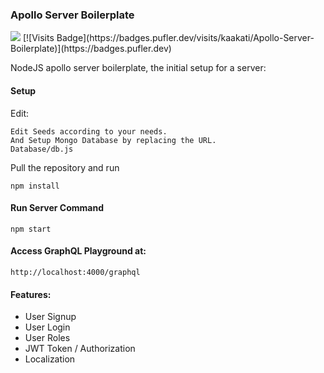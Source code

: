 ### Apollo Server Boilerplate

<img src="https://travis-ci.com/Kaakati/Apollo-Server-Boilerplate.svg?branch=master">
[![Visits Badge](https://badges.pufler.dev/visits/kaakati/Apollo-Server-Boilerplate)](https://badges.pufler.dev)

NodeJS apollo server boilerplate, the initial setup for a server:

#### Setup
Edit:
```
Edit Seeds according to your needs.
And Setup Mongo Database by replacing the URL.
Database/db.js
```

Pull the repository and run
```
npm install
```

#### Run Server Command
```
npm start
```

#### Access GraphQL Playground at:
```
http://localhost:4000/graphql
```

#### Features:
- User Signup
- User Login
- User Roles
- JWT Token / Authorization
- Localization
